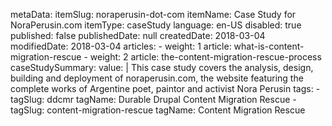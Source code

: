 metaData:
    itemSlug: noraperusin-dot-com
    itemName: Case Study for NoraPerusin.com
    itemType: caseStudy
    language: en-US
    disabled: true
    published: false
    publishedDate: null
    createdDate: 2018-03-04
    modifiedDate: 2018-03-04
articles:
    - weight: 1
      article: what-is-content-migration-rescue
    - weight: 2
      article: the-content-migration-rescue-process
caseStudySummary:
    value: |
        This case study covers the analysis, design, building and deployment of noraperusin.com, the website featuring the complete works of Argentine poet, paintor and activist Nora Perusin
tags:
    - tagSlug: ddcmr
      tagName: Durable Drupal Content Migration Rescue
    - tagSlug: content-migration-rescue
      tagName: Content Migration Rescue

